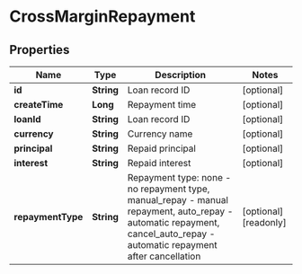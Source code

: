 
# CrossMarginRepayment

## Properties

Name | Type | Description | Notes
------------ | ------------- | ------------- | -------------
**id** | **String** | Loan record ID |  [optional]
**createTime** | **Long** | Repayment time |  [optional]
**loanId** | **String** | Loan record ID |  [optional]
**currency** | **String** | Currency name |  [optional]
**principal** | **String** | Repaid principal |  [optional]
**interest** | **String** | Repaid interest |  [optional]
**repaymentType** | **String** | Repayment type: none - no repayment type, manual_repay - manual repayment, auto_repay - automatic repayment, cancel_auto_repay - automatic repayment after cancellation |  [optional] [readonly]

